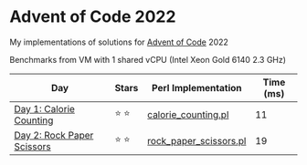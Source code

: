 # Advent of Code 2022

My implementations of solutions for [Advent of Code](https://adventofcode.com/) 2022

Benchmarks from VM with 1 shared vCPU (Intel Xeon Gold 6140 2.3 GHz)

| Day | Stars | Perl Implementation | Time (ms) |
| --- | ----- | ------------------- | --------- |
| [Day 1: Calorie Counting](https://adventofcode.com/2022/day/1) | :star: :star: | [calorie_counting.pl](d01/calorie_counting.pl) | 11 |
| [Day 2: Rock Paper Scissors](https://adventofcode.com/2022/day/2) | :star: :star: | [rock_paper_scissors.pl](d02/rock_paper_scissors.pl) | 19 |
